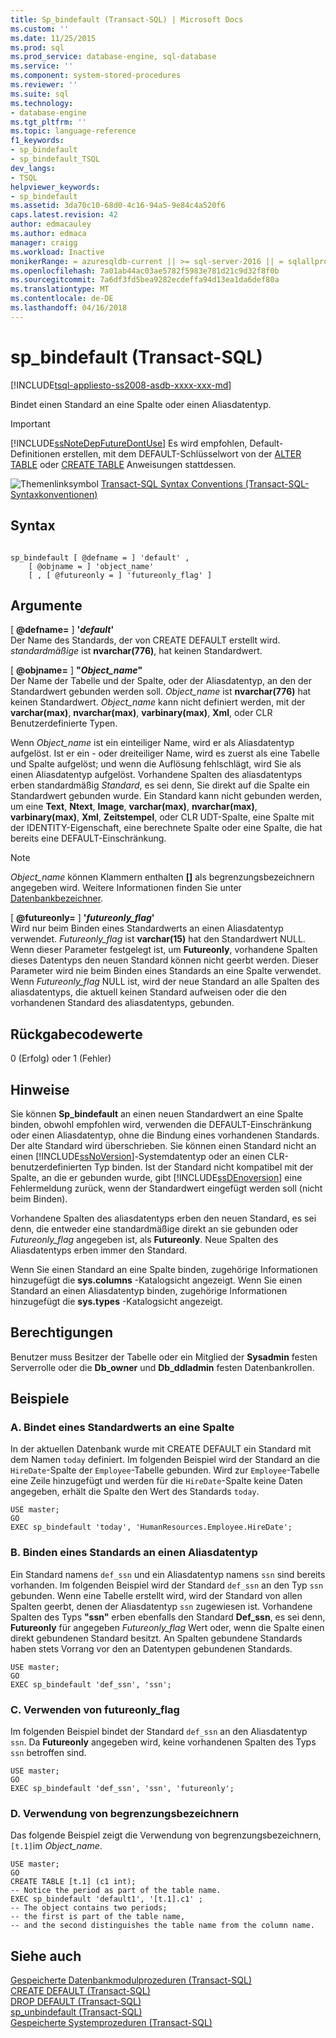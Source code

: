 ```yaml
---
title: Sp_bindefault (Transact-SQL) | Microsoft Docs
ms.custom: ''
ms.date: 11/25/2015
ms.prod: sql
ms.prod_service: database-engine, sql-database
ms.service: ''
ms.component: system-stored-procedures
ms.reviewer: ''
ms.suite: sql
ms.technology:
- database-engine
ms.tgt_pltfrm: ''
ms.topic: language-reference
f1_keywords:
- sp_bindefault
- sp_bindefault_TSQL
dev_langs:
- TSQL
helpviewer_keywords:
- sp_bindefault
ms.assetid: 3da70c10-68d0-4c16-94a5-9e84c4a520f6
caps.latest.revision: 42
author: edmacauley
ms.author: edmaca
manager: craigg
ms.workload: Inactive
monikerRange: = azuresqldb-current || >= sql-server-2016 || = sqlallproducts-allversions
ms.openlocfilehash: 7a01ab44ac03ae5782f5983e781d21c9d32f8f0b
ms.sourcegitcommit: 7a6df3fd5bea9282ecdeffa94d13ea1da6def80a
ms.translationtype: MT
ms.contentlocale: de-DE
ms.lasthandoff: 04/16/2018
---
```

# <a name="spbindefault-transact-sql"></a>sp_bindefault (Transact-SQL)
[!INCLUDE[tsql-appliesto-ss2008-asdb-xxxx-xxx-md](../../includes/tsql-appliesto-ss2008-asdb-xxxx-xxx-md.md)]

  Bindet einen Standard an eine Spalte oder einen Aliasdatentyp.  
  
> [!IMPORTANT]  
>  [!INCLUDE[ssNoteDepFutureDontUse](../../includes/ssnotedepfuturedontuse-md.md)] Es wird empfohlen, Default-Definitionen erstellen, mit dem DEFAULT-Schlüsselwort von der [ALTER TABLE](../../t-sql/statements/alter-table-transact-sql.md) oder [CREATE TABLE](../../t-sql/statements/create-table-transact-sql.md) Anweisungen stattdessen.  
  
 ![Themenlinksymbol](../../database-engine/configure-windows/media/topic-link.gif "Topic link icon") [Transact-SQL Syntax Conventions (Transact-SQL-Syntaxkonventionen)](../../t-sql/language-elements/transact-sql-syntax-conventions-transact-sql.md)  
  
## <a name="syntax"></a>Syntax  
  
```  
  
sp_bindefault [ @defname = ] 'default' ,   
    [ @objname = ] 'object_name'   
    [ , [ @futureonly = ] 'futureonly_flag' ]   
```  
  
## <a name="arguments"></a>Argumente  
 [ **@defname=** ] **'***default***'**  
 Der Name des Standards, der von CREATE DEFAULT erstellt wird. *standardmäßige* ist **nvarchar(776)**, hat keinen Standardwert.  
  
 [  **@objname=** ] **"***Object_name***"**  
 Der Name der Tabelle und der Spalte, oder der Aliasdatentyp, an den der Standardwert gebunden werden soll. *Object_name* ist **nvarchar(776)** hat keinen Standardwert. *Object_name* kann nicht definiert werden, mit der **varchar(max)**, **nvarchar(max)**, **varbinary(max)**, **Xml**, oder CLR Benutzerdefinierte Typen.  
  
 Wenn *Object_name* ist ein einteiliger Name, wird er als Aliasdatentyp aufgelöst. Ist er ein - oder dreiteiliger Name, wird es zuerst als eine Tabelle und Spalte aufgelöst; und wenn die Auflösung fehlschlägt, wird Sie als einen Aliasdatentyp aufgelöst. Vorhandene Spalten des aliasdatentyps erben standardmäßig *Standard*, es sei denn, Sie direkt auf die Spalte ein Standardwert gebunden wurde. Ein Standard kann nicht gebunden werden, um eine **Text**, **Ntext**, **Image**, **varchar(max)**, **nvarchar(max)**, **varbinary(max)**, **Xml**, **Zeitstempel**, oder CLR UDT-Spalte, eine Spalte mit der IDENTITY-Eigenschaft, eine berechnete Spalte oder eine Spalte, die hat bereits eine DEFAULT-Einschränkung.  
  
> [!NOTE]  
>  *Object_name* können Klammern enthalten **[]** als begrenzungsbezeichnern angegeben wird. Weitere Informationen finden Sie unter [Datenbankbezeichner](../../relational-databases/databases/database-identifiers.md).  
  
 [ **@futureonly=** ] **'***futureonly_flag***'**  
 Wird nur beim Binden eines Standardwerts an einen Aliasdatentyp verwendet. *Futureonly_flag* ist **varchar(15)** hat den Standardwert NULL. Wenn dieser Parameter festgelegt ist, um **Futureonly**, vorhandene Spalten dieses Datentyps den neuen Standard können nicht geerbt werden. Dieser Parameter wird nie beim Binden eines Standards an eine Spalte verwendet. Wenn *Futureonly_flag* NULL ist, wird der neue Standard an alle Spalten des aliasdatentyps, die aktuell keinen Standard aufweisen oder die den vorhandenen Standard des aliasdatentyps, gebunden.  
  
## <a name="return-code-values"></a>Rückgabecodewerte  
 0 (Erfolg) oder 1 (Fehler)  
  
## <a name="remarks"></a>Hinweise  
 Sie können **Sp_bindefault** an einen neuen Standardwert an eine Spalte binden, obwohl empfohlen wird, verwenden die DEFAULT-Einschränkung oder einen Aliasdatentyp, ohne die Bindung eines vorhandenen Standards. Der alte Standard wird überschrieben. Sie können einen Standard nicht an einen [!INCLUDE[ssNoVersion](../../includes/ssnoversion-md.md)]-Systemdatentyp oder an einen CLR-benutzerdefinierten Typ binden. Ist der Standard nicht kompatibel mit der Spalte, an die er gebunden wurde, gibt [!INCLUDE[ssDEnoversion](../../includes/ssdenoversion-md.md)] eine Fehlermeldung zurück, wenn der Standardwert eingefügt werden soll (nicht beim Binden).  
  
 Vorhandene Spalten des aliasdatentyps erben den neuen Standard, es sei denn, die entweder eine standardmäßige direkt an sie gebunden oder *Futureonly_flag* angegeben ist, als **Futureonly**. Neue Spalten des Aliasdatentyps erben immer den Standard.  
  
 Wenn Sie einen Standard an eine Spalte binden, zugehörige Informationen hinzugefügt die **sys.columns** -Katalogsicht angezeigt. Wenn Sie einen Standard an einen Aliasdatentyp binden, zugehörige Informationen hinzugefügt die **sys.types** -Katalogsicht angezeigt.  
  
## <a name="permissions"></a>Berechtigungen  
 Benutzer muss Besitzer der Tabelle oder ein Mitglied der **Sysadmin** festen Serverrolle oder die **Db_owner** und **Db_ddladmin** festen Datenbankrollen.  
  
## <a name="examples"></a>Beispiele  
  
### <a name="a-binding-a-default-to-a-column"></a>A. Bindet eines Standardwerts an eine Spalte  
 In der aktuellen Datenbank wurde mit CREATE DEFAULT ein Standard mit dem Namen `today` definiert. Im folgenden Beispiel wird der Standard an die `HireDate`-Spalte der `Employee`-Tabelle gebunden. Wird zur `Employee`-Tabelle eine Zeile hinzugefügt und werden für die `HireDate`-Spalte keine Daten angegeben, erhält die Spalte den Wert des Standards `today`.  
  
```  
USE master;  
GO  
EXEC sp_bindefault 'today', 'HumanResources.Employee.HireDate';  
```  
  
### <a name="b-binding-a-default-to-an-alias-data-type"></a>B. Binden eines Standards an einen Aliasdatentyp  
 Ein Standard namens `def_ssn` und ein Aliasdatentyp namens `ssn` sind bereits vorhanden. Im folgenden Beispiel wird der Standard `def_ssn` an den Typ `ssn` gebunden. Wenn eine Tabelle erstellt wird, wird der Standard von allen Spalten geerbt, denen der Aliasdatentyp `ssn` zugewiesen ist. Vorhandene Spalten des Typs **"ssn"** erben ebenfalls den Standard **Def_ssn**, es sei denn, **Futureonly** für angegeben *Futureonly_flag* Wert oder, wenn die Spalte einen direkt gebundenen Standard besitzt. An Spalten gebundene Standards haben stets Vorrang vor den an Datentypen gebundenen Standards.  
  
```  
USE master;  
GO  
EXEC sp_bindefault 'def_ssn', 'ssn';  
```  
  
### <a name="c-using-the-futureonlyflag"></a>C. Verwenden von futureonly_flag  
 Im folgenden Beispiel bindet der Standard `def_ssn` an den Aliasdatentyp `ssn`. Da **Futureonly** angegeben wird, keine vorhandenen Spalten des Typs `ssn` betroffen sind.  
  
```  
USE master;  
GO  
EXEC sp_bindefault 'def_ssn', 'ssn', 'futureonly';  
```  
  
### <a name="d-using-delimited-identifiers"></a>D. Verwendung von begrenzungsbezeichnern  
 Das folgende Beispiel zeigt die Verwendung von begrenzungsbezeichnern, `[t.1]`im *Object_name*.  
  
```  
USE master;  
GO  
CREATE TABLE [t.1] (c1 int);   
-- Notice the period as part of the table name.  
EXEC sp_bindefault 'default1', '[t.1].c1' ;  
-- The object contains two periods;   
-- the first is part of the table name,   
-- and the second distinguishes the table name from the column name.  
```  
  
## <a name="see-also"></a>Siehe auch  
 [Gespeicherte Datenbankmodulprozeduren &#40;Transact-SQL&#41;](../../relational-databases/system-stored-procedures/database-engine-stored-procedures-transact-sql.md)   
 [CREATE DEFAULT &#40;Transact-SQL&#41;](../../t-sql/statements/create-default-transact-sql.md)   
 [DROP DEFAULT &#40;Transact-SQL&#41;](../../t-sql/statements/drop-default-transact-sql.md)   
 [sp_unbindefault &#40;Transact-SQL&#41;](../../relational-databases/system-stored-procedures/sp-unbindefault-transact-sql.md)   
 [Gespeicherte Systemprozeduren &#40;Transact-SQL&#41;](../../relational-databases/system-stored-procedures/system-stored-procedures-transact-sql.md)  
  
  
